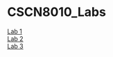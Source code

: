 # CSCN8010_Labs

[Lab 1](https://69Anish69.github.io/CSCN8010_Labs/Lab_1.html)  
[Lab 2](https://69Anish69.github.io/CSCN8010_Labs/Lab_2.html)  
[Lab 3](https://69Anish69.github.io/CSCN8010_Labs/Lab_3.html)
